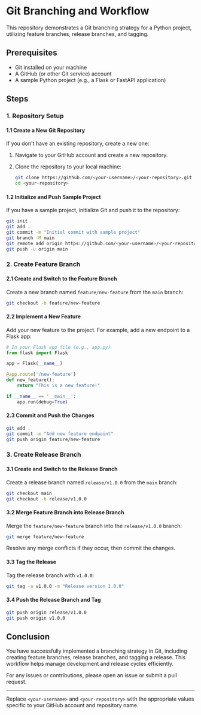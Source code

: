 
# Git Branching and Workflow

This repository demonstrates a Git branching strategy for a Python project, utilizing feature branches, release branches, and tagging.

## Prerequisites

- Git installed on your machine
- A GitHub (or other Git service) account
- A sample Python project (e.g., a Flask or FastAPI application)

## Steps

### 1. Repository Setup

#### 1.1 Create a New Git Repository

If you don't have an existing repository, create a new one:

1. Navigate to your GitHub account and create a new repository.
2. Clone the repository to your local machine:

   ```bash
   git clone https://github.com/<your-username>/<your-repository>.git
   cd <your-repository>
   ```

#### 1.2 Initialize and Push Sample Project

If you have a sample project, initialize Git and push it to the repository:

```bash
git init
git add .
git commit -m "Initial commit with sample project"
git branch -M main
git remote add origin https://github.com/<your-username>/<your-repository>.git
git push -u origin main
```

### 2. Create Feature Branch

#### 2.1 Create and Switch to the Feature Branch

Create a new branch named `feature/new-feature` from the `main` branch:

```bash
git checkout -b feature/new-feature
```

#### 2.2 Implement a New Feature

Add your new feature to the project. For example, add a new endpoint to a Flask app:

```python
# In your Flask app file (e.g., app.py)
from flask import Flask

app = Flask(__name__)

@app.route('/new-feature')
def new_feature():
    return "This is a new feature!"

if __name__ == '__main__':
    app.run(debug=True)
```

#### 2.3 Commit and Push the Changes

```bash
git add .
git commit -m "Add new feature endpoint"
git push origin feature/new-feature
```

### 3. Create Release Branch

#### 3.1 Create and Switch to the Release Branch

Create a release branch named `release/v1.0.0` from the `main` branch:

```bash
git checkout main
git checkout -b release/v1.0.0
```

#### 3.2 Merge Feature Branch into Release Branch

Merge the `feature/new-feature` branch into the `release/v1.0.0` branch:

```bash
git merge feature/new-feature
```

Resolve any merge conflicts if they occur, then commit the changes.

#### 3.3 Tag the Release

Tag the release branch with `v1.0.0`:

```bash
git tag -a v1.0.0 -m "Release version 1.0.0"
```

#### 3.4 Push the Release Branch and Tag

```bash
git push origin release/v1.0.0
git push origin v1.0.0
```

## Conclusion

You have successfully implemented a branching strategy in Git, including creating feature branches, release branches, and tagging a release. This workflow helps manage development and release cycles efficiently.

For any issues or contributions, please open an issue or submit a pull request.

---

Replace `<your-username>` and `<your-repository>` with the appropriate values specific to your GitHub account and repository name.
